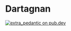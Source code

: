 # Dartagnan
[![extra_pedantic on pub.dev](https://img.shields.io/badge/style-extra__pedantic-blue)](https://pub.dev/packages/extra_pedantic)
